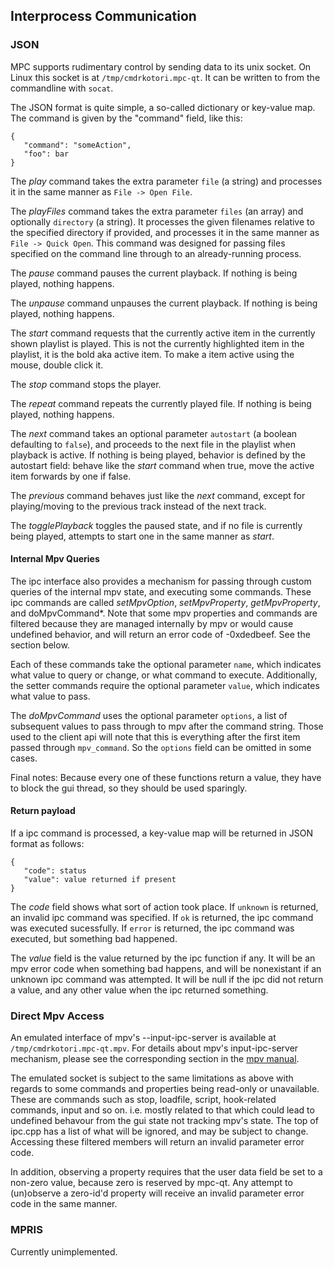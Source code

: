 ## Interprocess Communication

### JSON

MPC supports rudimentary control by sending data to its unix socket.  On Linux
this socket is at `/tmp/cmdrkotori.mpc-qt`.  It can be written to from the
commandline with `socat`.

The JSON format is quite simple, a so-called dictionary or key-value map.  The
command is given by the "command" field, like this:

```
{
   "command": "someAction",
   "foo": bar
}
```

The *play* command takes the extra parameter `file` (a string) and processes
it in the same manner as `File -> Open File`.

The *playFiles* command takes the extra parameter `files` (an array) and
optionally `directory` (a string).  It processes the given filenames relative
to the specified directory if provided, and processes it in the same manner as
`File -> Quick Open`.  This command was designed for passing files specified
on the command line through to an already-running process.

The *pause* command pauses the current playback.  If nothing is being played,
nothing happens.

The *unpause* command unpauses the current playback.  If nothing is being
played, nothing happens.

The *start* command requests that the currently active item in the currently
shown playlist is played.  This is not the currently highlighted item in the
playlist, it is the bold aka active item.  To make a item active using the
mouse, double click it.

The *stop* command stops the player.

The *repeat* command repeats the currently played file.  If nothing is being
played, nothing happens.

The *next* command takes an optional parameter `autostart` (a boolean
defaulting to `false`), and proceeds to the next file in the playlist when
playback is active.  If nothing is being played, behavior is defined by the
autostart field: behave like the *start* command when true, move the active
item forwards by one if false.

The *previous* command behaves just like the *next* command, except for
playing/moving to the previous track instead of the next track.

The *togglePlayback* toggles the paused state, and if no file is currently
being played, attempts to start one in the same manner as *start*.


#### Internal Mpv Queries

The ipc interface also provides a mechanism for passing through custom queries
of the internal mpv state, and executing some commands.  These ipc commands
are called *setMpvOption*, *setMpvProperty*, *getMpvProperty*, and
doMpvCommand*.  Note that some mpv properties and commands are filtered
because they are managed internally by mpv or would cause undefined behavior,
and will return an error code of -0xdedbeef.  See the section below.

Each of these commands take the optional parameter `name`, which indicates
what value to query or change, or what command to execute.  Additionally, the
setter commands require the optional parameter `value`, which indicates what
value to pass.

The *doMpvCommand* uses the optional parameter `options`, a list of subsequent
values to pass through to mpv after the command string.  Those used to the
client api will note that this is everything after the first item passed
through `mpv_command`.  So the `options` field can be omitted in some cases.

Final notes:  Because every one of these functions return a value, they have
to block the gui thread, so they should be used sparingly.


#### Return payload

If a ipc command is processed, a key-value map will be returned in JSON format
as follows:

```
{
   "code": status
   "value": value returned if present
}
```

The *code* field shows what sort of action took place.  If `unknown` is
returned, an invalid ipc command was specified.  If `ok` is returned, the
ipc command was executed sucessfully.  If `error` is returned, the ipc command
was executed, but something bad happened.

The *value* field is the value returned by the ipc function if any.  It will
be an mpv error code when something bad happens, and will be nonexistant if an
unknown ipc command was attempted.  It will be null if the ipc did not return
a value, and any other value when the ipc returned something.


### Direct Mpv Access

An emulated interface of mpv's --input-ipc-server is available at
`/tmp/cmdrkotori.mpc-qt.mpv`.  For details about mpv's input-ipc-server
mechanism, please see the corresponding section in the [mpv manual].

The emulated socket is subject to the same limitations as above with regards
to some commands and properties being read-only or unavailable.  These are
commands such as stop, loadfile, script, hook-related commands, input and so
on.  i.e. mostly related to that which could lead to undefined behavour from
the gui state not tracking mpv's state.  The top of ipc.cpp has a list of
what will be ignored, and may be subject to change.  Accessing these filtered
members will return an invalid parameter error code.

In addition, observing a property requires that the user data field be set to
a non-zero value, because zero is reserved by mpc-qt.  Any attempt to
(un)observe a zero-id'd property will receive an invalid parameter error
code in the same manner.


### MPRIS

Currently unimplemented.


[mpv manual]:https://github.com/mpv-player/mpv/blob/master/DOCS/man/ipc.rst
